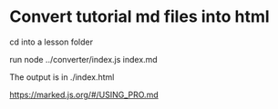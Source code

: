 # Convert tutorial md files into html

cd into a lesson folder

run node ../converter/index.js index.md

The output is in ./index.html

https://marked.js.org/#/USING_PRO.md
